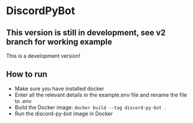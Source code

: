 # DiscordPyBot
## This version is still in development, see v2 branch for working example


This is a development version!

## How to run
* Make sure you have installed docker
* Enter all the relevant details in the example.env file and rename the file to .env
* Build the Docker image: `docker build --tag discord-py-bot .`
* Run the discord-py-bot image in Docker